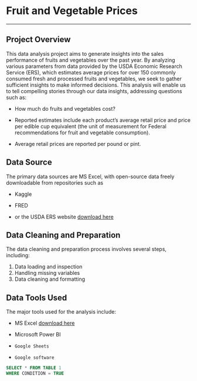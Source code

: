 # Fruit and Vegetable Prices
---

## Project Overview

This data analysis project aims to generate insights into the sales performance of fruits and vegetables over the past year. By analyzing various parameters from data provided by the USDA Economic Research Service (ERS), which estimates average prices for over 150 commonly consumed fresh and processed fruits and vegetables, we seek to gather sufficient insights to make informed decisions. This analysis will enable us to tell compelling stories through our data insights, addressing questions such as:

  - How much do fruits and vegetables cost?
  
  - Reported estimates include each product’s average retail price and price per edible cup equivalent (the unit of measurement for Federal recommendations for fruit and vegetable consumption).
    
  - Average retail prices are reported per pound or pint.

## Data Source

The primary data sources are MS Excel, with open-source data freely downloadable from repositories such as 

  - Kaggle
  
  - FRED
  
  -   or the USDA ERS website [download here](https://www.ers.usda.gov/data-products/fruit-and-vegetable-prices.aspx)

## Data Cleaning and Preparation

The data cleaning and preparation process involves several steps, including:
1.	Data loading and inspection
2.	Handling missing variables
3.	Data cleaning and formatting

## Data Tools Used
The major tools used for the analysis include:

  - MS Excel [download here](https://www.microsoft.com)
    
  - Microsoft Power BI
    
  - 	Google Sheets
    
  - 	Google software







``` SQL
SELECT * FROM TABLE 1
WHERE CONDITION = TRUE
```
